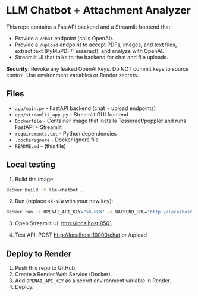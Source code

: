 # LLM Chatbot + Attachment Analyzer

This repo contains a FastAPI backend and a Streamlit frontend that:  
- Provide a `/chat` endpoint (calls OpenAI).  
- Provide a `/upload` endpoint to accept PDFs, images, and text files, extract text (PyMuPDF/Tesseract), and analyze with OpenAI.  
- Streamlit UI that talks to the backend for chat and file uploads.

**Security:** Revoke any leaked OpenAI keys. Do NOT commit keys to source control. Use environment variables or Render secrets.

## Files
- `app/main.py` - FastAPI backend (chat + upload endpoints)
- `app/streamlit_app.py` - Streamlit GUI frontend
- `Dockerfile` - Container image that installs Tesseract/poppler and runs FastAPI + Streamlit
- `requirements.txt` - Python dependencies
- `.dockerignore` - Docker ignore file
- `README.md` - (this file)

## Local testing
1. Build the image:
```bash
docker build -t llm-chatbot .
```

2. Run (replace `sk-NEW` with your new key):
```bash
docker run -e OPENAI_API_KEY="sk-NEW" -e BACKEND_URL="http://localhost:10000" -p 10000:10000 -p 8501:8501 llm-chatbot
```

3. Open Streamlit UI: [http://localhost:8501](http://localhost:8501)

4. Test API: POST [http://localhost:10000/chat](http://localhost:10000/chat) or /upload

## Deploy to Render

1. Push this repo to GitHub.
2. Create a Render Web Service (Docker).
3. Add `OPENAI_API_KEY` as a secret environment variable in Render.
4. Deploy.
